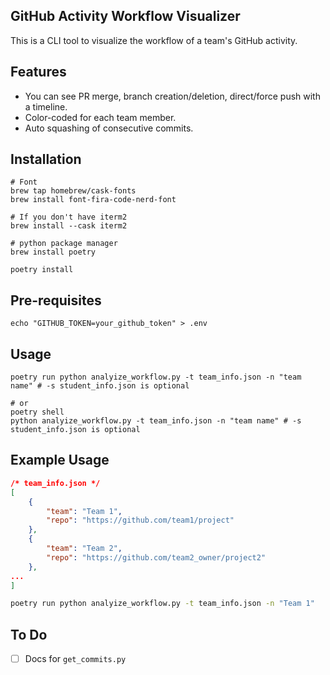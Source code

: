 ## GitHub Activity Workflow Visualizer
This is a CLI tool to visualize the workflow of a team's GitHub activity. 

## Features
- You can see PR merge, branch creation/deletion, direct/force push with a timeline.
- Color-coded for each team member.
- Auto squashing of consecutive commits.

## Installation
```
# Font 
brew tap homebrew/cask-fonts
brew install font-fira-code-nerd-font

# If you don't have iterm2
brew install --cask iterm2

# python package manager
brew install poetry

poetry install
```

## Pre-requisites
```
echo "GITHUB_TOKEN=your_github_token" > .env
```

## Usage
```
poetry run python analyize_workflow.py -t team_info.json -n "team name" # -s student_info.json is optional

# or
poetry shell
python analyize_workflow.py -t team_info.json -n "team name" # -s student_info.json is optional
```

## Example Usage
```json
/* team_info.json */
[
    {
        "team": "Team 1",
        "repo": "https://github.com/team1/project"
    },
    {
        "team": "Team 2",
        "repo": "https://github.com/team2_owner/project2"
    },
...
]
```

```sh
poetry run python analyize_workflow.py -t team_info.json -n "Team 1"
```

## To Do
- [ ] Docs for `get_commits.py`
